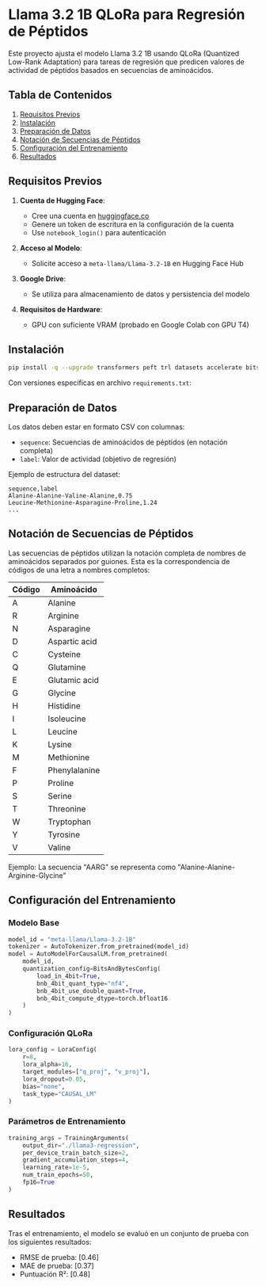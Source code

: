 # Llama 3.2 1B QLoRa para Regresión de Péptidos

Este proyecto ajusta el modelo Llama 3.2 1B usando QLoRa (Quantized Low-Rank Adaptation) para tareas de regresión que predicen valores de actividad de péptidos basados en secuencias de aminoácidos.

## Tabla de Contenidos

1. [Requisitos Previos](#requisitos-previos)
2. [Instalación](#instalación)
3. [Preparación de Datos](#preparación-de-datos)
4. [Notación de Secuencias de Péptidos](#notación-de-secuencias-de-péptidos)
5. [Configuración del Entrenamiento](#configuración-del-entrenamiento)
6. [Resultados](#resultados)

## Requisitos Previos

1. **Cuenta de Hugging Face**:

   - Cree una cuenta en [huggingface.co](https://huggingface.co)
   - Genere un token de escritura en la configuración de la cuenta
   - Use `notebook_login()` para autenticación

2. **Acceso al Modelo**:

   - Solicite acceso a `meta-llama/Llama-3.2-1B` en Hugging Face Hub

3. **Google Drive**:

   - Se utiliza para almacenamiento de datos y persistencia del modelo

4. **Requisitos de Hardware**:
   - GPU con suficiente VRAM (probado en Google Colab con GPU T4)

## Instalación

```bash
pip install -q --upgrade transformers peft trl datasets accelerate bitsandbytes scikit-learn pandas
```

Con versiones específicas en archivo `requirements.txt`:

## Preparación de Datos

Los datos deben estar en formato CSV con columnas:

- `sequence`: Secuencias de aminoácidos de péptidos (en notación completa)
- `label`: Valor de actividad (objetivo de regresión)

Ejemplo de estructura del dataset:

```csv
sequence,label
Alanine-Alanine-Valine-Alanine,0.75
Leucine-Methionine-Asparagine-Proline,1.24
...
```

## Notación de Secuencias de Péptidos

Las secuencias de péptidos utilizan la notación completa de nombres de aminoácidos separados por guiones. Esta es la correspondencia de códigos de una letra a nombres completos:

| Código | Aminoácido    |
| ------ | ------------- |
| A      | Alanine       |
| R      | Arginine      |
| N      | Asparagine    |
| D      | Aspartic acid |
| C      | Cysteine      |
| Q      | Glutamine     |
| E      | Glutamic acid |
| G      | Glycine       |
| H      | Histidine     |
| I      | Isoleucine    |
| L      | Leucine       |
| K      | Lysine        |
| M      | Methionine    |
| F      | Phenylalanine |
| P      | Proline       |
| S      | Serine        |
| T      | Threonine     |
| W      | Tryptophan    |
| Y      | Tyrosine      |
| V      | Valine        |

Ejemplo: La secuencia "AARG" se representa como "Alanine-Alanine-Arginine-Glycine"

## Configuración del Entrenamiento

### Modelo Base

```python
model_id = "meta-llama/Llama-3.2-1B"
tokenizer = AutoTokenizer.from_pretrained(model_id)
model = AutoModelForCausalLM.from_pretrained(
    model_id,
    quantization_config=BitsAndBytesConfig(
        load_in_4bit=True,
        bnb_4bit_quant_type="nf4",
        bnb_4bit_use_double_quant=True,
        bnb_4bit_compute_dtype=torch.bfloat16
    )
)
```

### Configuración QLoRa

```python
lora_config = LoraConfig(
    r=8,
    lora_alpha=16,
    target_modules=["q_proj", "v_proj"],
    lora_dropout=0.05,
    bias="none",
    task_type="CAUSAL_LM"
)
```

### Parámetros de Entrenamiento

```python
training_args = TrainingArguments(
    output_dir="./llama3-regression",
    per_device_train_batch_size=2,
    gradient_accumulation_steps=4,
    learning_rate=1e-5,
    num_train_epochs=50,
    fp16=True
)
```

## Resultados

Tras el entrenamiento, el modelo se evaluó en un conjunto de prueba con los siguientes resultados:

- RMSE de prueba: [0.46]
- MAE de prueba: [0.37]
- Puntuación R²: [0.48]
